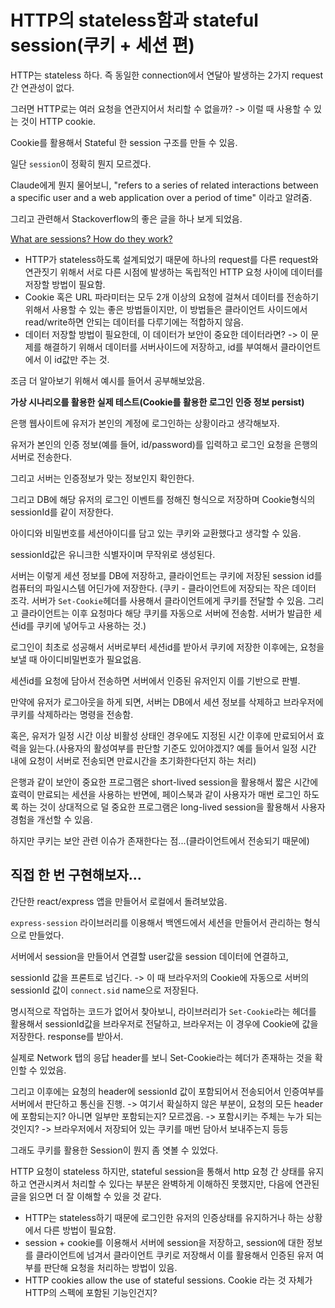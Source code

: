 # HTTP의 stateless함과 stateful session(쿠키 + 세션 편)

HTTP는 stateless 하다. 즉 동일한 connection에서 연달아 발생하는 2가지 request 간 연관성이 없다.

그러면 HTTP로는 여러 요청을 연관지어서 처리할 수 없을까? -> 이럴 때 사용할 수 있는 것이 HTTP cookie.

Cookie를 활용해서 Stateful 한 session 구조를 만들 수 있음.

일단 `session`이 정확히 뭔지 모르겠다.

Claude에게 뭔지 물어보니, "refers to a series of related interactions between a specific user and a web application over a period of time" 이라고 알려줌.

그리고 관련해서 Stackoverflow의 좋은 글을 하나 보게 되었음.

[What are sessions? How do they work?](https://stackoverflow.com/questions/3804209/what-are-sessions-how-do-they-work)

- HTTP가 stateless하도록 설계되었기 때문에 하나의 request를 다른 request와 연관짓기 위해서 서로 다른 시점에 발생하는 독립적인 HTTP 요청 사이에 데이터를 저장할 방법이 필요함.
- Cookie 혹은 URL 파라미터는 모두 2개 이상의 요청에 걸쳐서 데이터를 전송하기 위해서 사용할 수 있는 좋은 방법들이지만, 이 방법들은 클라이언트 사이드에서 read/write하면 안되는 데이터를 다루기에는 적합하지 않음.
- 데이터 저장할 방법이 필요한데, 이 데이터가 보안이 중요한 데이터라면? -> 이 문제를 해결하기 위해서 데이터를 서버사이드에 저장하고, id를 부여해서 클라이언트에서 이 id값만 주는 것.

조금 더 알아보기 위해서 예시를 들어서 공부해보았음.

**가상 시나리오를 활용한 실제 테스트(Cookie를 활용한 로그인 인증 정보 persist)**

은행 웹사이트에 유저가 본인의 계정에 로그인하는 상황이라고 생각해보자.

유저가 본인의 인증 정보(예를 들어, id/password)를 입력하고 로그인 요청을 은행의 서버로 전송한다.

그리고 서버는 인증정보가 맞는 정보인지 확인한다.

그리고 DB에 해당 유저의 로그인 이벤트를 정해진 형식으로 저장하며 Cookie형식의 sessionId를 같이 저장한다.

아이디와 비밀번호를 세션아이디를 담고 있는 쿠키와 교환했다고 생각할 수 있음.

sessionId값은 유니크한 식별자이며 무작위로 생성된다.

서버는 이렇게 세션 정보를 DB에 저장하고, 클라이언트는 쿠키에 저장된 session id를 컴퓨터의 파일시스템 어딘가에 저장한다.
(쿠키 - 클라이언트에 저장되는 작은 데이터 조각. 서버가 `Set-Cookie`헤더를 사용해서 클라이언트에게 쿠키를 전달할 수 있음. 그리고 클라이언트는 이후 요청마다 해당 쿠키를 자동으로 서버에 전송함. 서버가 발급한 세션id를 쿠키에 넣어두고 사용하는 것.)

로그인이 최초로 성공해서 서버로부터 세션id를 받아서 쿠키에 저장한 이후에는, 요청을 보낼 때 아이디비밀번호가 필요없음.

세션id를 요청에 담아서 전송하면 서버에서 인증된 유저인지 이를 기반으로 판별.

만약에 유저가 로그아웃을 하게 되면, 서버는 DB에서 세션 정보를 삭제하고 브라우저에 쿠키를 삭제하라는 명령을 전송함.

혹은, 유저가 일정 시간 이상 비활성 상태인 경우에도 지정된 시간 이후에 만료되어서 효력을 잃는다.(사용자의 활성여부를 판단할 기준도 있어야겠지? 예를 들어서 일정 시간 내에 요청이 서버로 전송되면 만료시간을 초기화한다던지 하는 처리)

은행과 같이 보안이 중요한 프로그램은 short-lived session을 활용해서 짧은 시간에 효력이 만료되는 세션을 사용하는 반면에, 페이스북과 같이 사용자가 매번 로그인 하도록 하는 것이 상대적으로 덜 중요한 프로그램은 long-lived session을 활용해서 사용자경험을 개선할 수 있음.

하지만 쿠키는 보안 관련 이슈가 존재한다는 점...(클라이언트에서 전송되기 때문에)

## 직접 한 번 구현해보자...

간단한 react/express 앱을 만들어서 로컬에서 돌려보았음.

`express-session` 라이브러리를 이용해서 백엔드에서 세션을 만들어서 관리하는 형식으로 만들었다.

서버에서 session을 만들어서 연결할 user값을 session 데이터에 연결하고,

sessionId 값을 프론트로 넘긴다. -> 이 때 브라우저의 Cookie에 자동으로 서버의 sessionId 값이 `connect.sid` name으로 저장된다.

명시적으로 작업하는 코드가 없어서 찾아보니, 라이브러리가 `Set-Cookie`라는 헤더를 활용해서 sessionId값을 브라우저로 전달하고, 브라우저는 이 경우에 Cookie에 값을 저장한다. response를 받아서.

실제로 Network 탭의 응답 header를 보니 Set-Cookie라는 헤더가 존재하는 것을 확인할 수 있었음.

그리고 이후에는 요청의 header에 sessionId 값이 포함되어서 전송되어서 인증여부를 서버에서 판단하고 통신을 진행.
-> 여기서 확실하지 않은 부분이, 요청의 모든 header에 포함되는지? 아니면 일부만 포함되는지? 모르겠음.
-> 포함시키는 주체는 누가 되는 것인지?
-> 브라우저에서 저장되어 있는 쿠키를 매번 담아서 보내주는지 등등

그래도 쿠키를 활용한 Session이 뭔지 좀 엿볼 수 있었다.

HTTP 요청이 stateless 하지만, stateful session을 통해서 http 요청 간 상태를 유지하고 연관시켜서 처리할 수 있다는 부분은 완벽하게 이해하진 못했지만,
다음에 연관된 글을 읽으면 더 잘 이해할 수 있을 것 같다.

- HTTP는 stateless하기 때문에 로그인한 유저의 인증상태를 유지하거나 하는 상황에서 다른 방법이 필요함.
- session + cookie를 이용해서 서버에 session을 저장하고, session에 대한 정보를 클라이언트에 넘겨서 클라이언트 쿠키로 저장해서 이를 활용해서 인증된 유저 여부를 판단해 요청을 처리하는 방법이 있음.
- HTTP cookies allow the use of stateful sessions. Cookie 라는 것 자체가 HTTP의 스펙에 포함된 기능인건지?
